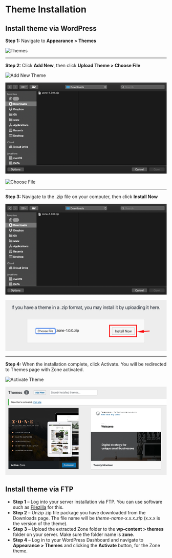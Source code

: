 # Theme Installation

## Install theme via WordPress

**Step 1:** Navigate to **Appearance > Themes**

![Themes](images/themes.png)

---
**Step 2:** Click **Add New**, then click **Upload Theme > Choose File**

![Add New Theme](images/add-new-theme.png)

![Upload Theme](images/upload-theme.png)

![Choose File](images/choose-file.png)

---
**Step 3:** Navigate to the .zip file on your computer, then click **Install Now**

![Upload Theme](images/upload-theme.png)

![Install Theme](images/install-theme.png)

---
**Step 4:** When the installation complete, click Activate. You will be redirected to Themes page with Zone activated.

![Activate Theme](images/activate-theme.png)

![New Theme Activated](images/new-theme-activated.png)

## Install theme via FTP
- **Step 1** – Log into your server installation via FTP. You can use software such as [Filezilla](https://filezilla-project.org/) for this.
- **Step 2** – Unzip zip file package you have downloaded from the Downloads page. The file name will be *theme-name-x.x.x.zip* (x.x.x is the version of the theme).
- **Step 3** – Upload the extracted Zone folder to the **wp-content > themes** folder on your server. Make sure the folder name is **zone**.
- **Step 4** – Log in to your WordPress Dashboard and navigate to **Appearance > Themes** and clicking the **Activate** button, for the Zone theme.
